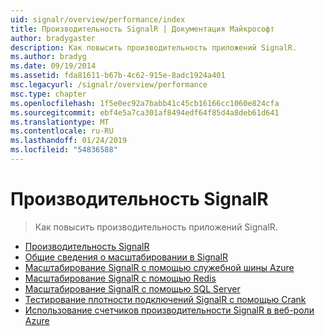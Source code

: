 ```yaml
---
uid: signalr/overview/performance/index
title: Производительность SignalR | Документация Майкрософт
author: bradygaster
description: Как повысить производительность приложений SignalR.
ms.author: bradyg
ms.date: 09/19/2014
ms.assetid: fda81611-b67b-4c62-915e-8adc1924a401
msc.legacyurl: /signalr/overview/performance
msc.type: chapter
ms.openlocfilehash: 1f5e0ec92a7babb41c45cb16166cc1060e824cfa
ms.sourcegitcommit: ebf4e5a7ca301af8494edf64f85d4a8deb61d641
ms.translationtype: MT
ms.contentlocale: ru-RU
ms.lasthandoff: 01/24/2019
ms.locfileid: "54836588"
---
```

<a name="signalr-performance"></a>Производительность SignalR
====================
> Как повысить производительность приложений SignalR.


- [Производительность SignalR](signalr-performance.md)
- [Общие сведения о масштабировании в SignalR](scaleout-in-signalr.md)
- [Масштабирование SignalR с помощью служебной шины Azure](scaleout-with-windows-azure-service-bus.md)
- [Масштабирование SignalR с помощью Redis](scaleout-with-redis.md)
- [Масштабирование SignalR с помощью SQL Server](scaleout-with-sql-server.md)
- [Тестирование плотности подключений SignalR с помощью Crank](signalr-connection-density-testing-with-crank.md)
- [Использование счетчиков производительности SignalR в веб-роли Azure](using-signalr-performance-counters-in-an-azure-web-role.md)
